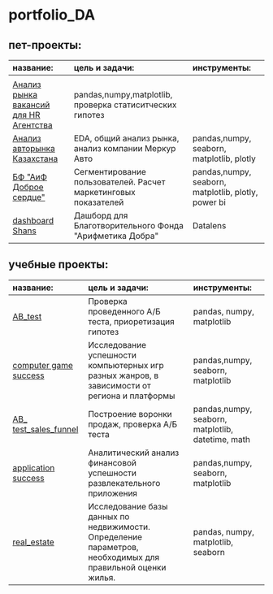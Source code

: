 # portfolio_DA
## пет-проекты:
|название:|цель и задачи:| инструменты:|
|:--|:--|:-- |
|||
|[Анализ рынка вакансий для HR Агентства](https://github.com/DzyubanovaElena/portfolio_DA/blob/46921a2330589179f751e1aeb7d22abb96f929aa/Recruitment%20agency/Dziubanova_test.ipynb)|pandas,numpy,matplotlib, проверка статиситческих гипотез|
|[Анализ авторынка Казахстана](https://github.com/DzyubanovaElena/portfolio_DA/tree/main/car_market_Kazakhstan)|EDA, общий анализ рынка, анализ компании Меркур Авто |pandas,numpy, seaborn, matplotlib, plotly |
|[БФ "АиФ Доброе сердце"](https://github.com/DzyubanovaElena/portfolio_DA/blob/main/Aif)|Сегментирование пользователей. Расчет маркетинговых показателей|pandas,numpy, seaborn, matplotlib, plotly, power bi |
|[dashboard Shans](https://github.com/DzyubanovaElena/portfolio_DA/tree/main/Shans)|Дашборд для Благотворительного Фонда "Арифметика Добра" |Datalens |

## учебные проекты:
|название:|цель и задачи:| инструменты:|
|:--|:--|:-- |
|[AB_test](https://github.com/DzyubanovaElena/portfolio_DA/tree/main/AB_test)|Проверка проведенного А/Б теста, приоретизация гипотез| pandas, numpy, matplotlib|
|[computer game success](https://github.com/DzyubanovaElena/portfolio_DA/tree/main/computer%20game%20success)|Исследование успешности компьютерных игр разных жанров, в зависимости от региона и платформы|pandas,numpy, seaborn, matplotlib |
|[AB_ test_sales_funnel](https://github.com/DzyubanovaElena/portfolio_DA/tree/main/AB_%20test_sales_funnel)|Построение воронки продаж, проверка А/Б теста | pandas,numpy, seaborn, matplotlib, datetime, math|
|[application success](https://github.com/DzyubanovaElena/portfolio_DA/tree/main/real_estate)|Аналитический анализ финансовой успешности развлекательного приложения|pandas,numpy, seaborn, matplotlib|
|[real_estate](https://github.com/DzyubanovaElena/portfolio_DA/tree/main/real_estate) | Исследование базы данных по недвижимости. Определение параметров, необходимых для правильной оценки жилья. |pandas, numpy, matplotlib, seaborn|



